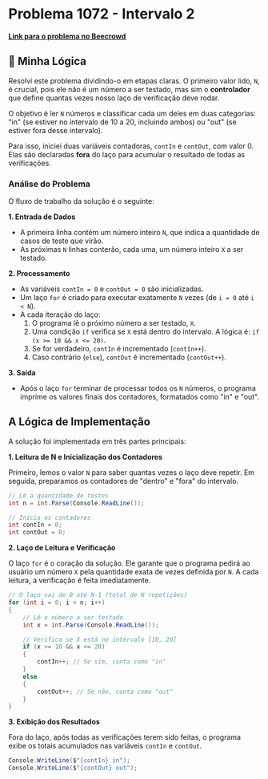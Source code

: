 # Problema 1072 - Intervalo 2

**[Link para o problema no Beecrowd](https://www.beecrowd.com.br/judge/pt/problems/view/1072)**

## 🧠 Minha Lógica

Resolvi este problema dividindo-o em etapas claras. O primeiro valor lido, `N`, é crucial, pois ele não é um número a ser testado, mas sim o **controlador** que define quantas vezes nosso laço de verificação deve rodar.

O objetivo é ler `N` números e classificar cada um deles em duas categorias: "in" (se estiver no intervalo de 10 a 20, incluindo ambos) ou "out" (se estiver fora desse intervalo).

Para isso, iniciei duas variáveis contadoras, `contIn` e `contOut`, com valor 0. Elas são declaradas **fora** do laço para acumular o resultado de todas as verificações.

### Análise do Problema

O fluxo de trabalho da solução é o seguinte:

**1. Entrada de Dados**
* A primeira linha contém um número inteiro `N`, que indica a quantidade de casos de teste que virão.
* As próximas `N` linhas conterão, cada uma, um número inteiro `X` a ser testado.

**2. Processamento**
* As variáveis `contIn = 0` e `contOut = 0` são inicializadas.
* Um laço `for` é criado para executar exatamente `N` vezes (de `i = 0` até `i < N`).
* A cada iteração do laço:
    1. O programa lê o próximo número a ser testado, `X`.
    2. Uma condição `if` verifica se `X` está dentro do intervalo. A lógica é: `if (x >= 10 && x <= 20)`.
    3. Se for verdadeiro, `contIn` é incrementado (`contIn++`).
    4. Caso contrário (`else`), `contOut` é incrementado (`contOut++`).

**3. Saída**
* Após o laço `for` terminar de processar todos os `N` números, o programa imprime os valores finais dos contadores, formatados como "in" e "out".

## A Lógica de Implementação

A solução foi implementada em três partes principais:

**1. Leitura de N e Inicialização dos Contadores**

Primeiro, lemos o valor `N` para saber quantas vezes o laço deve repetir. Em seguida, preparamos os contadores de "dentro" e "fora" do intervalo.

```csharp
// Lê a quantidade de testes
int n = int.Parse(Console.ReadLine());

// Inicia os contadores
int contIn = 0;
int contOut = 0;
```

**2. Laço de Leitura e Verificação**

O laço `for` é o coração da solução. Ele garante que o programa pedirá ao usuário um número `X` pela quantidade exata de vezes definida por `N`. A cada leitura, a verificação é feita imediatamente.

```csharp
// O laço vai de 0 até N-1 (total de N repetições)
for (int i = 0; i < n; i++)
{
    // Lê o número a ser testado
    int x = int.Parse(Console.ReadLine());

    // Verifica se X está no intervalo [10, 20]
    if (x >= 10 && x <= 20)
    {
        contIn++; // Se sim, conta como "in"
    }
    else
    {
        contOut++; // Se não, conta como "out"
    }
}
```

**3. Exibição dos Resultados**

Fora do laço, após todas as verificações terem sido feitas, o programa exibe os totais acumulados nas variáveis `contIn` e `contOut`.

```csharp
Console.WriteLine($"{contIn} in");
Console.WriteLine($"{contOut} out");
```